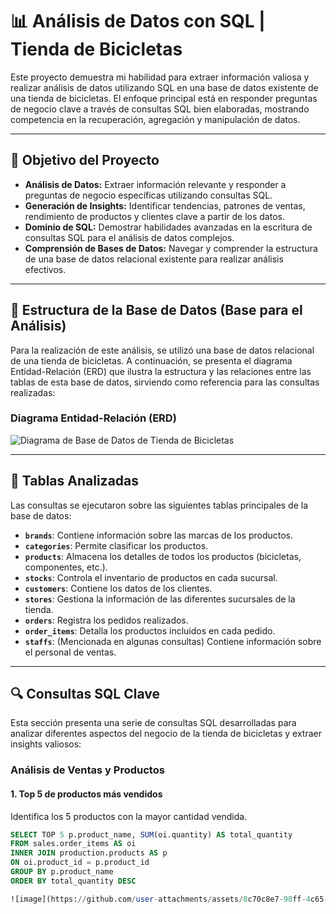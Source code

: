 # 📊 Análisis de Datos con SQL | Tienda de Bicicletas

Este proyecto demuestra mi habilidad para extraer información valiosa y realizar análisis de datos utilizando SQL en una base de datos existente de una tienda de bicicletas. El enfoque principal está en responder preguntas de negocio clave a través de consultas SQL bien elaboradas, mostrando competencia en la recuperación, agregación y manipulación de datos.

---

## 🎯 Objetivo del Proyecto

-   **Análisis de Datos:** Extraer información relevante y responder a preguntas de negocio específicas utilizando consultas SQL.
-   **Generación de Insights:** Identificar tendencias, patrones de ventas, rendimiento de productos y clientes clave a partir de los datos.
-   **Dominio de SQL:** Demostrar habilidades avanzadas en la escritura de consultas SQL para el análisis de datos complejos.
-   **Comprensión de Bases de Datos:** Navegar y comprender la estructura de una base de datos relacional existente para realizar análisis efectivos.

---

## 🧱 Estructura de la Base de Datos (Base para el Análisis)

Para la realización de este análisis, se utilizó una base de datos relacional de una tienda de bicicletas. A continuación, se presenta el diagrama Entidad-Relación (ERD) que ilustra la estructura y las relaciones entre las tablas de esta base de datos, sirviendo como referencia para las consultas realizadas:

### Diagrama Entidad-Relación (ERD)

![Diagrama de Base de Datos de Tienda de Bicicletas](./diagrama_tienda_bicicletas.png)

---

## 📄 Tablas Analizadas

Las consultas se ejecutaron sobre las siguientes tablas principales de la base de datos:

-   **`brands`**: Contiene información sobre las marcas de los productos.
-   **`categories`**: Permite clasificar los productos.
-   **`products`**: Almacena los detalles de todos los productos (bicicletas, componentes, etc.).
-   **`stocks`**: Controla el inventario de productos en cada sucursal.
-   **`customers`**: Contiene los datos de los clientes.
-   **`stores`**: Gestiona la información de las diferentes sucursales de la tienda.
-   **`orders`**: Registra los pedidos realizados.
-   **`order_items`**: Detalla los productos incluidos en cada pedido.
-   **`staffs`**: (Mencionada en algunas consultas) Contiene información sobre el personal de ventas.

---

## 🔍 Consultas SQL Clave

Esta sección presenta una serie de consultas SQL desarrolladas para analizar diferentes aspectos del negocio de la tienda de bicicletas y extraer insights valiosos:

### Análisis de Ventas y Productos

#### 1. Top 5 de productos más vendidos
Identifica los 5 productos con la mayor cantidad vendida.
```sql
SELECT TOP 5 p.product_name, SUM(oi.quantity) AS total_quantity
FROM sales.order_items AS oi
INNER JOIN production.products AS p
ON oi.product_id = p.product_id
GROUP BY p.product_name
ORDER BY total_quantity DESC

![image](https://github.com/user-attachments/assets/8c70c8e7-98ff-4c65-8eaa-29817e172eea) ```

